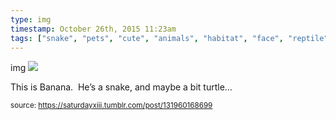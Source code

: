 ```yaml
---
type: img
timestamp: October 26th, 2015 11:23am
tags: ["snake", "pets", "cute", "animals", "habitat", "face", "reptile", "sunny", "cozy", "photography"]
---
```

img
<img src="https://saturdayxiii.github.io/media/131960168699.jpg"/>
                                                                                          
This is Banana.  He’s a snake, and maybe a bit turtle&hellip;
 
                                    
                
                
                
                
                                
<small>source: https://saturdayxiii.tumblr.com/post/131960168699</small>